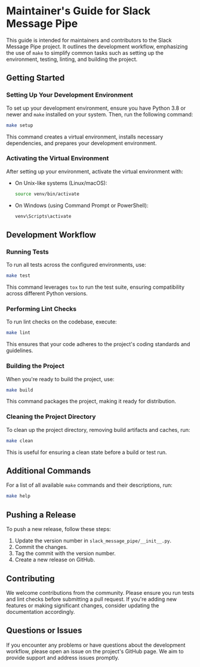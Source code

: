 # Maintainer's Guide for Slack Message Pipe

This guide is intended for maintainers and contributors to the Slack Message Pipe project. It outlines the development workflow, emphasizing the use of `make` to simplify common tasks such as setting up the environment, testing, linting, and building the project.

## Getting Started

### Setting Up Your Development Environment

To set up your development environment, ensure you have Python 3.8 or newer and `make` installed on your system. Then, run the following command:

```bash
make setup
```

This command creates a virtual environment, installs necessary dependencies, and prepares your development environment.

### Activating the Virtual Environment

After setting up your environment, activate the virtual environment with:

- On Unix-like systems (Linux/macOS):

  ```bash
  source venv/bin/activate
  ```

- On Windows (using Command Prompt or PowerShell):

  ```bash
  venv\Scripts\activate
  ```

## Development Workflow

### Running Tests

To run all tests across the configured environments, use:

```bash
make test
```

This command leverages `tox` to run the test suite, ensuring compatibility across different Python versions.

### Performing Lint Checks

To run lint checks on the codebase, execute:

```bash
make lint
```

This ensures that your code adheres to the project's coding standards and guidelines.

### Building the Project

When you're ready to build the project, use:

```bash
make build
```

This command packages the project, making it ready for distribution.

### Cleaning the Project Directory

To clean up the project directory, removing build artifacts and caches, run:

```bash
make clean
```

This is useful for ensuring a clean state before a build or test run.

## Additional Commands

For a list of all available `make` commands and their descriptions, run:

```bash
make help
```

## Pushing a Release

To push a new release, follow these steps:

1. Update the version number in `slack_message_pipe/__init__.py`.
2. Commit the changes.
3. Tag the commit with the version number.
4. Create a new release on GitHub.

## Contributing

We welcome contributions from the community. Please ensure you run tests and lint checks before submitting a pull request. If you're adding new features or making significant changes, consider updating the documentation accordingly.

## Questions or Issues

If you encounter any problems or have questions about the development workflow, please open an issue on the project's GitHub page. We aim to provide support and address issues promptly.
